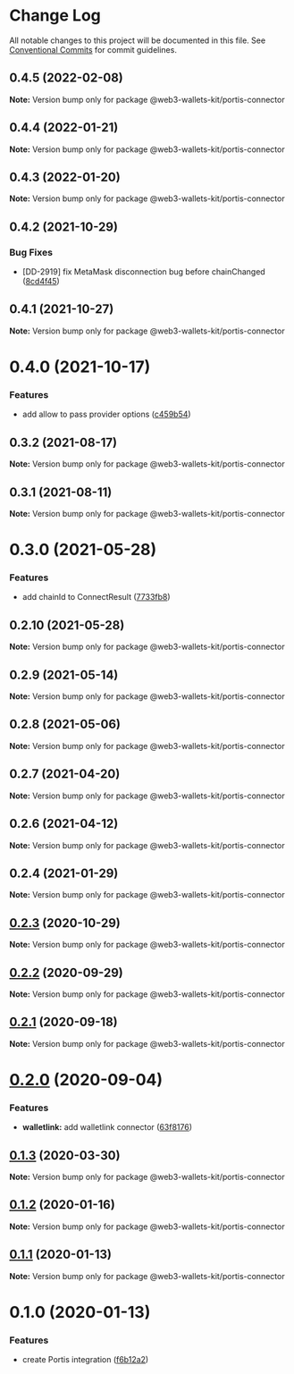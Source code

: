 # Change Log

All notable changes to this project will be documented in this file.
See [Conventional Commits](https://conventionalcommits.org) for commit guidelines.

## 0.4.5 (2022-02-08)

**Note:** Version bump only for package @web3-wallets-kit/portis-connector





## 0.4.4 (2022-01-21)

**Note:** Version bump only for package @web3-wallets-kit/portis-connector





## 0.4.3 (2022-01-20)

**Note:** Version bump only for package @web3-wallets-kit/portis-connector





## 0.4.2 (2021-10-29)


### Bug Fixes

* [DD-2919] fix MetaMask disconnection bug before chainChanged ([8cd4f45](https://github.com/akropolisio/web3-wallets-kit/commit/8cd4f45074d8893f82e33fa79710fa2911b829a7))





## 0.4.1 (2021-10-27)

**Note:** Version bump only for package @web3-wallets-kit/portis-connector





# 0.4.0 (2021-10-17)


### Features

* add allow to pass provider options ([c459b54](https://github.com/akropolisio/web3-wallets-kit/commit/c459b54380fa88a13dae0d63a2b23eaa95bc6090))





## 0.3.2 (2021-08-17)

**Note:** Version bump only for package @web3-wallets-kit/portis-connector





## 0.3.1 (2021-08-11)

**Note:** Version bump only for package @web3-wallets-kit/portis-connector





# 0.3.0 (2021-05-28)


### Features

* add chainId to ConnectResult ([7733fb8](https://github.com/akropolisio/web3-wallets-kit/commit/7733fb8badc43fd29b77de972c65772b5013734a))





## 0.2.10 (2021-05-28)

**Note:** Version bump only for package @web3-wallets-kit/portis-connector





## 0.2.9 (2021-05-14)

**Note:** Version bump only for package @web3-wallets-kit/portis-connector





## 0.2.8 (2021-05-06)

**Note:** Version bump only for package @web3-wallets-kit/portis-connector





## 0.2.7 (2021-04-20)

**Note:** Version bump only for package @web3-wallets-kit/portis-connector





## 0.2.6 (2021-04-12)

**Note:** Version bump only for package @web3-wallets-kit/portis-connector





## 0.2.4 (2021-01-29)

**Note:** Version bump only for package @web3-wallets-kit/portis-connector





## [0.2.3](https://github.com/akropolisio/web3-wallets-kit/compare/@web3-wallets-kit/portis-connector@0.2.2...@web3-wallets-kit/portis-connector@0.2.3) (2020-10-29)

**Note:** Version bump only for package @web3-wallets-kit/portis-connector





## [0.2.2](https://github.com/akropolisio/web3-wallets-kit/compare/@web3-wallets-kit/portis-connector@0.2.1...@web3-wallets-kit/portis-connector@0.2.2) (2020-09-29)

**Note:** Version bump only for package @web3-wallets-kit/portis-connector





## [0.2.1](https://github.com/akropolisio/web3-wallets-kit/compare/@web3-wallets-kit/portis-connector@0.2.0...@web3-wallets-kit/portis-connector@0.2.1) (2020-09-18)

**Note:** Version bump only for package @web3-wallets-kit/portis-connector





# [0.2.0](https://github.com/akropolisio/web3-wallets-kit/compare/@web3-wallets-kit/portis-connector@0.1.3...@web3-wallets-kit/portis-connector@0.2.0) (2020-09-04)


### Features

* **walletlink:** add walletlink connector ([63f8176](https://github.com/akropolisio/web3-wallets-kit/commit/63f81765127f2a29bbf6adaacb204798b9519cd9))





## [0.1.3](https://github.com/akropolisio/web3-wallets-kit/compare/@web3-wallets-kit/portis-connector@0.1.2...@web3-wallets-kit/portis-connector@0.1.3) (2020-03-30)

**Note:** Version bump only for package @web3-wallets-kit/portis-connector





## [0.1.2](https://github.com/akropolisio/web3-wallets-kit/compare/@web3-wallets-kit/portis-connector@0.1.1...@web3-wallets-kit/portis-connector@0.1.2) (2020-01-16)

**Note:** Version bump only for package @web3-wallets-kit/portis-connector





## [0.1.1](https://github.com/akropolisio/web3-wallets-kit/compare/@web3-wallets-kit/portis-connector@0.1.0...@web3-wallets-kit/portis-connector@0.1.1) (2020-01-13)

**Note:** Version bump only for package @web3-wallets-kit/portis-connector





# 0.1.0 (2020-01-13)


### Features

* create Portis integration ([f6b12a2](https://github.com/akropolisio/web3-wallets-kit/commit/f6b12a21aa0382a04da25bdf82365a686ae3a4ec))
